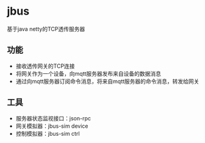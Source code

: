 # jbus
基于java netty的TCP透传服务器


## 功能
* 接收透传网关的TCP连接
* 将网关作为一个设备，向mqtt服务器发布来自设备的数据消息
* 通过向mqtt服务器订阅命令消息，将来自mqtt服务器的命令消息，转发给网关

## 工具
* 服务器状态监视接口：json-rpc
* 网关模拟器：jbus-sim device
* 控制模拟器：jbus-sim ctrl

